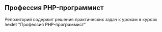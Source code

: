 ## Профессия PHP-программист
Репозиторий содержит решения практических задач к урокам в курсах hexlet "Профессия PHP-программист" 